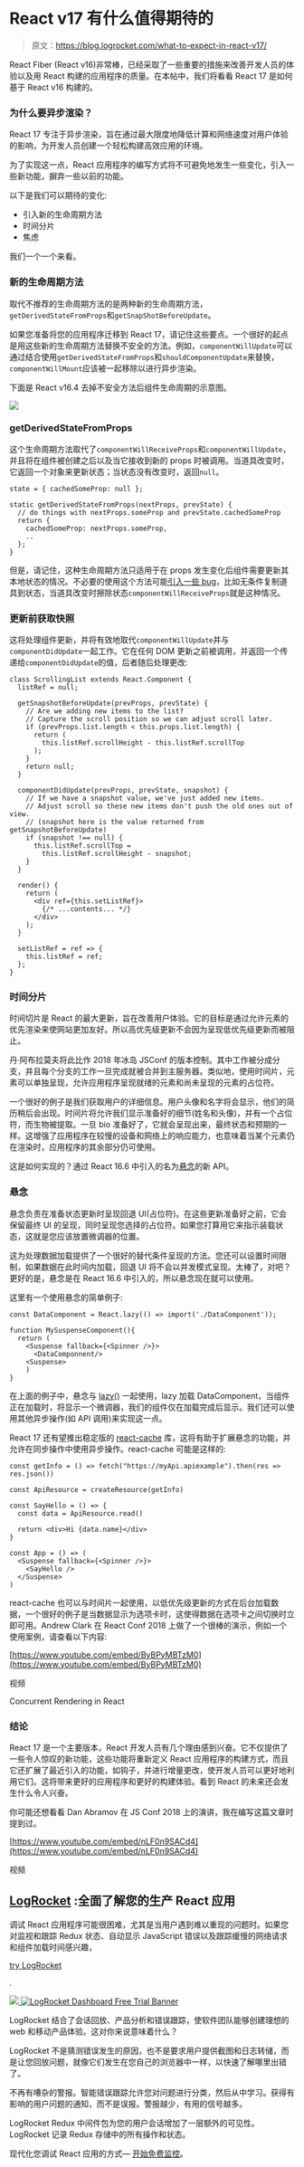 # React v17 有什么值得期待的

> 原文：<https://blog.logrocket.com/what-to-expect-in-react-v17/>

React Fiber (React v16)非常棒，已经采取了一些重要的措施来改善开发人员的体验以及用 React 构建的应用程序的质量。在本帖中，我们将看看 React 17 是如何基于 React v16 构建的。

### 为什么要异步渲染？

React 17 专注于异步渲染，旨在通过最大限度地降低计算和网络速度对用户体验的影响，为开发人员创建一个轻松构建高效应用的环境。

为了实现这一点，React 应用程序的编写方式将不可避免地发生一些变化，引入一些新功能，摒弃一些以前的功能。

以下是我们可以期待的变化:

*   引入新的生命周期方法
*   时间分片
*   焦虑

我们一个一个来看。

### 新的生命周期方法

取代不推荐的生命周期方法的是两种新的生命周期方法，`getDerivedStateFromProps`和`getSnapShotBeforeUpdate`。

如果您准备将您的应用程序迁移到 React 17，请记住这些要点。一个很好的起点是用这些新的生命周期方法替换不安全的方法。例如，`componentWillUpdate`可以通过结合使用`getDerivedStateFromProps`和`shouldComponentUpdate`来替换，`componentWillMount`应该被一起移除以进行异步渲染。

下面是 React v16.4 去掉不安全方法后组件生命周期的示意图。

![](img/e29449e922b31e39d7deef8b5337c4d4.png)

### **getDerivedStateFromProps**

这个生命周期方法取代了`componentWillReceiveProps`和`componentWillUpdate`，并且将在组件被创建之后以及当它接收到新的 props 时被调用。当道具改变时，它返回一个对象来更新状态；当状态没有改变时，返回`null`。

```
state = { cachedSomeProp: null };

static getDerivedStateFromProps(nextProps, prevState) {
  // do things with nextProps.someProp and prevState.cachedSomeProp
  return {
    cachedSomeProp: nextProps.someProp,
    ..
  };
}
```

但是，请记住，这种生命周期方法只适用于在 props 发生变化后组件需要更新其本地状态的情况。不必要的使用这个方法可能[引入一些 bug](https://reactjs.org/blog/2018/06/07/you-probably-dont-need-derived-state.html)，比如无条件复制道具到状态，当道具改变时擦除状态`componentWillReceiveProps`就是这种情况。

### **更新前获取快照**

这将处理组件更新，并将有效地取代`componentWillUpdate`并与`componentDidUpdate`一起工作。它在任何 DOM 更新之前被调用，并返回一个传递给`componentDidUpdate`的值，后者随后处理更改:

```
class ScrollingList extends React.Component {
  listRef = null;

  getSnapshotBeforeUpdate(prevProps, prevState) {
    // Are we adding new items to the list?
    // Capture the scroll position so we can adjust scroll later.
    if (prevProps.list.length < this.props.list.length) {
      return (
        this.listRef.scrollHeight - this.listRef.scrollTop
      );
    }
    return null;
  }

  componentDidUpdate(prevProps, prevState, snapshot) {
    // If we have a snapshot value, we've just added new items.
    // Adjust scroll so these new items don't push the old ones out of view.
    // (snapshot here is the value returned from getSnapshotBeforeUpdate)
    if (snapshot !== null) {
      this.listRef.scrollTop =
        this.listRef.scrollHeight - snapshot;
    }
  }

  render() {
    return (
      <div ref={this.setListRef}>
        {/* ...contents... */}
      </div>
    );
  }

  setListRef = ref => {
    this.listRef = ref;
  };
}
```

### **时间分片**

时间切片是 React 的最大更新，旨在改善用户体验。它的目标是通过允许元素的优先渲染来使网站更加友好。所以高优先级更新不会因为呈现低优先级更新而被阻止。

丹·阿布拉莫夫将此比作 2018 年冰岛 JSConf 的版本控制。其中工作被分成分支，并且每个分支的工作一旦完成就被合并到主服务器。类似地，使用时间片，元素可以单独呈现，允许应用程序呈现就绪的元素和尚未呈现的元素的占位符。

一个很好的例子是我们获取用户的详细信息。用户头像和名字将会显示，他们的简历稍后会出现。时间片将允许我们显示准备好的细节(姓名和头像)，并有一个占位符，而生物被提取。一旦 bio 准备好了，它就会呈现出来，最终状态和预期的一样。这增强了应用程序在较慢的设备和网络上的响应能力，也意味着当某个元素仍在渲染时，应用程序的其余部分仍可使用。

这是如何实现的？通过 React 16.6 中引入的名为[悬念](https://reactjs.org/docs/code-splitting.html#suspense)的新 API。

### **悬念**

悬念负责在准备状态更新时呈现回退 UI(占位符)。在这些更新准备好之前，它会保留最终 UI 的呈现，同时呈现您选择的占位符。如果您打算用它来指示装载状态，这就是您应该放置微调器的位置。

这为处理数据加载提供了一个很好的替代条件呈现的方法。您还可以设置时间限制，如果数据在此时间内加载，回退 UI 将不会以并发模式呈现。太棒了，对吧？更好的是，悬念是在 React 16.6 中引入的，所以悬念现在就可以使用。

这里有一个使用悬念的简单例子:

```
const DataComponent = React.lazy(() => import('./DataComponent'));

function MySuspenseComponent(){
  return (
    <Suspense fallback={<Spinner />}>
      <DataComponnent/>
    <Suspense>
    )
}
```

在上面的例子中，悬念与 [lazy()](https://reactjs.org/blog/2018/10/23/react-v-16-6.html) 一起使用，lazy 加载 DataComponent，当组件正在加载时，将显示一个微调器，我们的组件仅在加载完成后显示。我们还可以使用其他异步操作(如 API 调用)来实现这一点。

React 17 还有望推出稳定版的 [react-cache](https://github.com/facebook/react/tree/master/packages/react-cache) 库，这将有助于扩展悬念的功能，并允许在同步操作中使用异步操作。react-cache 可能是这样的:

```
const getInfo = () => fetch("https://myApi.apiexample").then(res => res.json())

const ApiResource = createResource(getInfo)

const SayHello = () => {
  const data = ApiResource.read()

  return <div>Hi {data.name}</div>
}

const App = () => (
  <Suspense fallback={<Spinner />}>
    <SayHello />
  </Suspense>
)
```

react-cache 也可以与时间片一起使用，以低优先级更新的方式在后台加载数据，一个很好的例子是当数据显示为选项卡时，这使得数据在选项卡之间切换时立即可用。Andrew Clark 在 React Conf 2018 上做了一个很棒的演示，例如一个使用案例，请查看以下内容:

[https://www.youtube.com/embed/ByBPyMBTzM0](https://www.youtube.com/embed/ByBPyMBTzM0)

视频

Concurrent Rendering in React 

### **结论**

React 17 是一个主要版本，React 开发人员有几个理由感到兴奋。它不仅提供了一些令人惊叹的新功能，这些功能将重新定义 React 应用程序的构建方式，而且它还扩展了最近引入的功能，如钩子，并进行增量更改，使开发人员可以更好地利用它们。这将带来更好的应用程序和更好的构建体验。看到 React 的未来还会发生什么令人兴奋。

你可能还想看看 Dan Abramov 在 JS Conf 2018 上的演讲，我在编写这篇文章时提到过。

[https://www.youtube.com/embed/nLF0n9SACd4](https://www.youtube.com/embed/nLF0n9SACd4)

视频

## [LogRocket](https://lp.logrocket.com/blg/react-signup-general) :全面了解您的生产 React 应用

调试 React 应用程序可能很困难，尤其是当用户遇到难以重现的问题时。如果您对监视和跟踪 Redux 状态、自动显示 JavaScript 错误以及跟踪缓慢的网络请求和组件加载时间感兴趣，

[try LogRocket](https://lp.logrocket.com/blg/react-signup-general)

.

[![](img/f300c244a1a1cf916df8b4cb02bec6c6.png) ](https://lp.logrocket.com/blg/react-signup-general) [![LogRocket Dashboard Free Trial Banner](img/d6f5a5dd739296c1dd7aab3d5e77eeb9.png)](https://lp.logrocket.com/blg/react-signup-general) 

LogRocket 结合了会话回放、产品分析和错误跟踪，使软件团队能够创建理想的 web 和移动产品体验。这对你来说意味着什么？

LogRocket 不是猜测错误发生的原因，也不是要求用户提供截图和日志转储，而是让您回放问题，就像它们发生在您自己的浏览器中一样，以快速了解哪里出错了。

不再有嘈杂的警报。智能错误跟踪允许您对问题进行分类，然后从中学习。获得有影响的用户问题的通知，而不是误报。警报越少，有用的信号越多。

LogRocket Redux 中间件包为您的用户会话增加了一层额外的可见性。LogRocket 记录 Redux 存储中的所有操作和状态。

现代化您调试 React 应用的方式— [开始免费监控](https://lp.logrocket.com/blg/react-signup-general)。